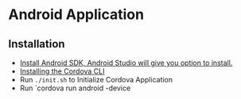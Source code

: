 # Android Application

## Installation
- [Install Android SDK, Android Studio will give you option to install.](https://developer.android.com/studio/intro/index.html)
- [Installing the Cordova CLI](https://cordova.apache.org/docs/en/latest/guide/cli/index.html#installing-the-cordova-cli)
- Run `./init.sh` to Initialize Cordova Application
- Run `cordova run android -device
